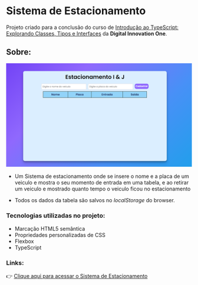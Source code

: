# Sistema de Estacionamento

Projeto criado para a conclusão do curso de   <ins>Introdução ao TypeScript: Explorando Classes, Tipos e Interfaces</ins> da **Digital Innovation One**.

## Sobre:
<img src="./img/Estacionamento.png">
 

- Um Sistema de estacionamento onde se insere o nome e a placa de um veiculo e mostra o seu momento de entrada em uma tabela, e ao retirar um veiculo e mostrado quanto tempo o veiculo ficou no estacionamento

- Todos os dados da tabela são salvos no *localStorage* do browser.

### Tecnologias utilizadas no projeto:

- Marcação HTML5 semântica
- Propriedades personalizadas de CSS
- Flexbox
- TypeScript

### Links:

👉 [Clique aqui para acessar o Sistema de Estacionamento](https://israeljorge.github.io/estacionamento/)

